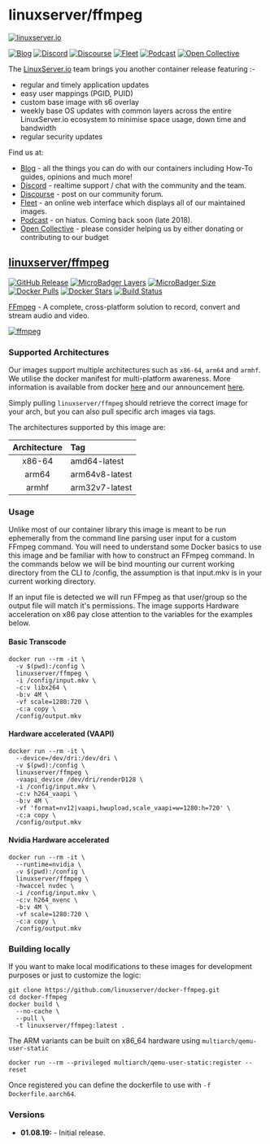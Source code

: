 # linuxserver/ffmpeg

[![linuxserver.io](https://raw.githubusercontent.com/linuxserver/docker-templates/master/linuxserver.io/img/linuxserver_medium.png)](https://linuxserver.io)

[![Blog](https://img.shields.io/static/v1.svg?style=flat-square&color=E68523&label=linuxserver.io&message=Blog)](https://blog.linuxserver.io) [![Discord](https://img.shields.io/discord/354974912613449730.svg?style=flat-square&color=E68523&label=Discord&logo=discord&logoColor=FFFFFF)](https://discord.gg/YWrKVTn) [![Discourse](https://img.shields.io/discourse/https/discourse.linuxserver.io/topics.svg?style=flat-square&color=E68523&logo=discourse&logoColor=FFFFFF)](https://discourse.linuxserver.io) [![Fleet](https://img.shields.io/static/v1.svg?style=flat-square&color=E68523&label=linuxserver.io&message=Fleet)](https://fleet.linuxserver.io) [![Podcast](https://img.shields.io/static/v1.svg?style=flat-square&color=E68523&label=linuxserver.io&message=Podcast)](https://anchor.fm/linuxserverio) [![Open Collective](https://img.shields.io/opencollective/all/linuxserver.svg?style=flat-square&color=E68523&label=Open%20Collective%20Supporters)](https://opencollective.com/linuxserver)

The [LinuxServer.io](https://linuxserver.io) team brings you another container release featuring :-

* regular and timely application updates
* easy user mappings \(PGID, PUID\)
* custom base image with s6 overlay
* weekly base OS updates with common layers across the entire LinuxServer.io ecosystem to minimise space usage, down time and bandwidth
* regular security updates

Find us at:

* [Blog](https://blog.linuxserver.io) - all the things you can do with our containers including How-To guides, opinions and much more!
* [Discord](https://discord.gg/YWrKVTn) - realtime support / chat with the community and the team.
* [Discourse](https://discourse.linuxserver.io) - post on our community forum.
* [Fleet](https://fleet.linuxserver.io) - an online web interface which displays all of our maintained images.
* [Podcast](https://anchor.fm/linuxserverio) - on hiatus. Coming back soon \(late 2018\).
* [Open Collective](https://opencollective.com/linuxserver) - please consider helping us by either donating or contributing to our budget

## [linuxserver/ffmpeg](https://github.com/linuxserver/docker-ffmpeg)

[![GitHub Release](https://img.shields.io/github/release/linuxserver/docker-ffmpeg.svg?style=flat-square&color=E68523)](https://github.com/linuxserver/docker-ffmpeg/releases) [![MicroBadger Layers](https://img.shields.io/microbadger/layers/linuxserver/ffmpeg.svg?style=flat-square&color=E68523)](https://microbadger.com/images/linuxserver/ffmpeg) [![MicroBadger Size](https://img.shields.io/microbadger/image-size/linuxserver/ffmpeg.svg?style=flat-square&color=E68523)](https://microbadger.com/images/linuxserver/ffmpeg) [![Docker Pulls](https://img.shields.io/docker/pulls/linuxserver/ffmpeg.svg?style=flat-square&color=E68523)](https://hub.docker.com/r/linuxserver/ffmpeg) [![Docker Stars](https://img.shields.io/docker/stars/linuxserver/ffmpeg.svg?style=flat-square&color=E68523)](https://hub.docker.com/r/linuxserver/ffmpeg) [![Build Status](https://ci.linuxserver.io/view/all/job/Docker-Pipeline-Builders/job/docker-ffmpeg/job/master/badge/icon?style=flat-square)](https://ci.linuxserver.io/job/Docker-Pipeline-Builders/job/docker-ffmpeg/job/master/)

[FFmpeg](https://ffmpeg.org) - A complete, cross-platform solution to record, convert and stream audio and video.

[![ffmpeg](https://raw.githubusercontent.com/linuxserver/docker-templates/master/linuxserver.io/img/ffmpeg.png)](https://ffmpeg.org)

### Supported Architectures

Our images support multiple architectures such as `x86-64`, `arm64` and `armhf`. We utilise the docker manifest for multi-platform awareness. More information is available from docker [here](https://github.com/docker/distribution/blob/master/docs/spec/manifest-v2-2.md#manifest-list) and our announcement [here](https://blog.linuxserver.io/2019/02/21/the-lsio-pipeline-project/).

Simply pulling `linuxserver/ffmpeg` should retrieve the correct image for your arch, but you can also pull specific arch images via tags.

The architectures supported by this image are:

| Architecture | Tag |
| :---: | :--- |
| x86-64 | amd64-latest |
| arm64 | arm64v8-latest |
| armhf | arm32v7-latest |

### Usage

Unlike most of our container library this image is meant to be run ephemerally from the command line parsing user input for a custom FFmpeg command. You will need to understand some Docker basics to use this image and be familiar with how to construct an FFmpeg command. In the commands below we will be bind mounting our current working directory from the CLI to /config, the assumption is that input.mkv is in your current working directory.

If an input file is detected we will run FFmpeg as that user/group so the output file will match it's permissions. The image supports Hardware acceleration on x86 pay close attention to the variables for the examples below.

#### Basic Transcode

```text
docker run --rm -it \
  -v $(pwd):/config \
  linuxserver/ffmpeg \
  -i /config/input.mkv \
  -c:v libx264 \
  -b:v 4M \
  -vf scale=1280:720 \
  -c:a copy \
  /config/output.mkv
```

#### Hardware accelerated \(VAAPI\)

```text
docker run --rm -it \
  --device=/dev/dri:/dev/dri \
  -v $(pwd):/config \
  linuxserver/ffmpeg \
  -vaapi_device /dev/dri/renderD128 \
  -i /config/input.mkv \
  -c:v h264_vaapi \
  -b:v 4M \
  -vf 'format=nv12|vaapi,hwupload,scale_vaapi=w=1280:h=720' \
  -c:a copy \
  /config/output.mkv
```

#### Nvidia Hardware accelerated

```text
docker run --rm -it \
  --runtime=nvidia \
  -v $(pwd):/config \
  linuxserver/ffmpeg \
  -hwaccel nvdec \
  -i /config/input.mkv \
  -c:v h264_nvenc \
  -b:v 4M \
  -vf scale=1280:720 \
  -c:a copy \
  /config/output.mkv
```

### Building locally

If you want to make local modifications to these images for development purposes or just to customize the logic:

```text
git clone https://github.com/linuxserver/docker-ffmpeg.git
cd docker-ffmpeg
docker build \
  --no-cache \
  --pull \
  -t linuxserver/ffmpeg:latest .
```

The ARM variants can be built on x86\_64 hardware using `multiarch/qemu-user-static`

```text
docker run --rm --privileged multiarch/qemu-user-static:register --reset
```

Once registered you can define the dockerfile to use with `-f Dockerfile.aarch64`.

### Versions

* **01.08.19:** - Initial release.

